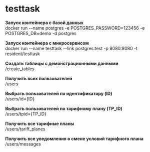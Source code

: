 # testtask
**Запуск контейнера с базой данных**\
docker run --name postgres -e POSTGRES_PASSWORD=123456 -e POSTGRES_DB=demo -d postgres

**Запуск контейнера с микросервисом**\
docker run --name testtask --link postgres:test -p 8080:8080 -t resident/testtask

**Создать таблицы с демонстрационными данными**\
/create_tables

**Получить всех пользователей**\
/users

**Выбрать пользователей по идентификатору (ID)**\
/users/id={ID}

**Выбрать пользователей по тарифному плану (TP_ID)**\
/users/tpid={TP_ID}

**Получить все тарифные планы**\
/users/tariff_planes

**Получить все уведомления о смене условий тарифного плана**\
/users/messages